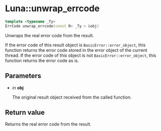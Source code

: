 # Luna::unwrap_errcode

```c++
template <typename _Ty>
ErrCode unwrap_errcode(const R< _Ty > &obj)
```

Unwraps the real error code from the result. 

If the error code of this result object is `BasicError::error_object`, this function returns the error code stored in the error object of the current thread. If the error code of this object is not `BasicError::error_object`, this function returns the error code as is. 

## Parameters
* *in* **obj**

    The original result object received from the called function. 

## Return value
Returns the real error code from the result. 


